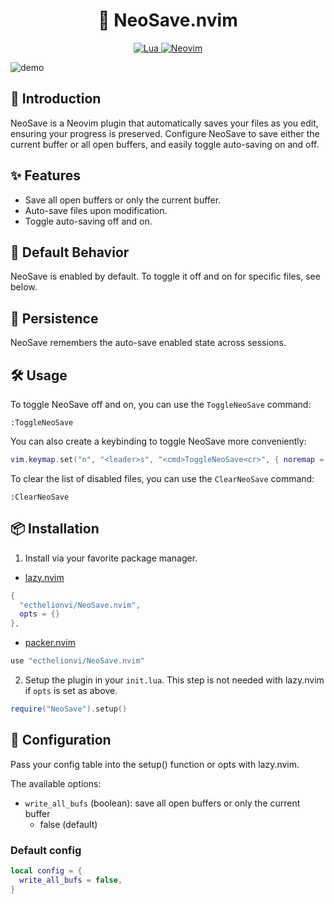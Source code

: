 <h1 align="center">
💾  NeoSave.nvim
</h1>

<p align="center">
  <a href="http://www.lua.org">
    <img
      alt="Lua"
      src="https://img.shields.io/badge/Lua-blue.svg?style=for-the-badge&logo=lua"
    />
  </a>
  <a href="https://neovim.io/">
    <img
      alt="Neovim"
      src="https://img.shields.io/badge/NeoVim-%2357A143.svg?&style=for-the-badge&logo=neovim&logoColor=white"
    />
  </a>
</p>

![demo](https://raw.githubusercontent.com/ecthelionvi/Images/main/NeoSave.gif)

## 📢  Introduction

NeoSave is a Neovim plugin that automatically saves your files as you edit, ensuring your progress is preserved. Configure NeoSave to save either the current buffer or all open buffers, and easily toggle auto-saving on and off.

## ✨  Features

- Save all open buffers or only the current buffer.
- Auto-save files upon modification.
- Toggle auto-saving off and on.

## 🔔  Default Behavior

NeoSave is enabled by default. To toggle it off and on for specific files, see below.

## 💾  Persistence

NeoSave remembers the auto-save enabled state across sessions.

## 🛠️  Usage

To toggle NeoSave off and on, you can use the `ToggleNeoSave` command:

```vim
:ToggleNeoSave
```
You can also create a keybinding to toggle NeoSave more conveniently:

```lua
vim.keymap.set("n", "<leader>s", "<cmd>ToggleNeoSave<cr>", { noremap = true, silent = true })
```
To clear the list of disabled files, you can use the `ClearNeoSave` command:

```vim
:ClearNeoSave
```
## 📦  Installation

1. Install via your favorite package manager.

- [lazy.nvim](https://github.com/folke/lazy.nvim)
```lua
{
  "ecthelionvi/NeoSave.nvim",
  opts = {}
},
```

- [packer.nvim](https://github.com/wbthomason/packer.nvim)
```lua
use "ecthelionvi/NeoSave.nvim"
```

2. Setup the plugin in your `init.lua`. This step is not needed with lazy.nvim if `opts` is set as above.

```lua
require("NeoSave").setup()
```

## 🔧  Configuration

Pass your config table into the setup() function or opts with lazy.nvim.

The available options:

- `write_all_bufs` (boolean): save all open buffers or only the current buffer
  - false (default)

### Default config

```Lua
local config = {
  write_all_bufs = false,
}
```
